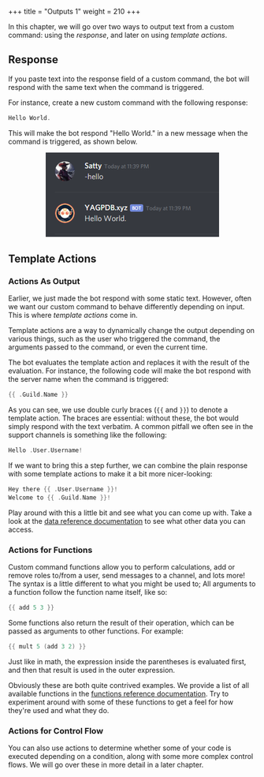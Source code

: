 +++
title = "Outputs 1"
weight = 210
+++

In this chapter, we will go over two ways to output text from a custom command: using the *response*, and later on using
*template actions*.

## Response

If you paste text into the response field of a custom command, the bot will respond with the same text when the command
is triggered.

For instance, create a new custom command with the following response:

```go
Hello World.
```

This will make the bot respond "Hello World." in a new message when the command is triggered, as shown below.

<center>

![Hello World example ran in Discord.](hello_world.png)

</center>

## Template Actions

### Actions As Output

Earlier, we just made the bot respond with some static text. However, often we want our custom command to behave
differently depending on input. This is where *template actions* come in.

Template actions are a way to dynamically change the output depending on various things, such as the user who triggered
the command, the arguments passed to the command, or even the current time.

The bot evaluates the template action and replaces it with the result of the evaluation. For instance, the following
code will make the bot respond with the server name when the command is triggered:

```go
{{ .Guild.Name }}
```

As you can see, we use double curly braces (`{{` and `}}`) to denote a template action.
The braces are essential: without these, the bot would simply respond with the text verbatim. A common pitfall
we often see in the support channels is something like the following:

```go
Hello .User.Username!
```

If we want to bring this a step further, we can combine the plain response with some template actions to make it a bit
more nicer-looking:

```go
Hey there {{ .User.Username }}!
Welcome to {{ .Guild.Name }}!
```

Play around with this a little bit and see what you can come up with. Take a look at the
[data reference documentation](/docs/reference/templates/syntax-and-data) to see what other data you can access.

### Actions for Functions

Custom command functions allow you to perform calculations, add or remove roles to/from a user, send messages to a
channel, and lots more! The syntax is a little different to what you might be used to; All arguments to a function
follow the function name itself, like so:

```go
{{ add 5 3 }}
```

Some functions also return the result of their operation, which can be passed as arguments to other functions.
For example:

```go
{{ mult 5 (add 3 2) }}
```

Just like in math, the expression inside the parentheses is evaluated first, and then that result is used in the outer
expression.

Obviously these are both quite contrived examples. We provide a list of all available functions in the
[functions reference documentation](/docs/reference/templates/functions). Try to experiment around with some of these
functions to get a feel for how they're used and what they do.

### Actions for Control Flow

You can also use actions to determine whether some of your code is executed depending on a condition, along with some
more complex control flows. We will go over these in more detail in a later chapter.
